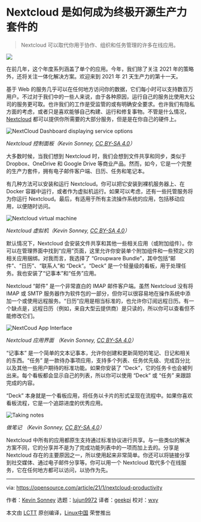 [#]: collector: (lujun9972)
[#]: translator: (geekpi)
[#]: reviewer: (wxy)
[#]: publisher: ( )
[#]: url: ( )
[#]: subject: (How Nextcloud is the ultimate open source productivity suite)
[#]: via: (https://opensource.com/article/21/1/nextcloud-productivity)
[#]: author: (Kevin Sonney https://opensource.com/users/ksonney)

Nextcloud 是如何成为终极开源生产力套件的
======

> Nextcloud 可以取代你用于协作、组织和任务管理的许多在线应用。

![](https://img.linux.net.cn/data/attachment/album/202102/02/121553uhl3pjljjkhj0h8p.jpg)

在前几年，这个年度系列涵盖了单个的应用。今年，我们除了关注 2021 年的策略外，还将关注一体化解决方案。欢迎来到 2021 年 21 天生产力的第十一天。

基于 Web 的服务几乎可以在任何地方访问你的数据，它们每小时可以支持数百万用户。不过对于我们中的一些人来说，由于各种原因，运行自己的服务比使用大公司的服务更可取。也许我们的工作是受监管的或有明确安全要求。也许我们有隐私方面的考虑，或者只是喜欢能够自己构建、运行和修复事物。不管是什么情况，[Nextcloud][2] 都可以提供你所需要的大部分服务，但是是在你自己的硬件上。

![NextCloud Dashboard displaying service options][3]

*Nextcloud 控制面板（Kevin Sonney, [CC BY-SA 4.0][4]）*

大多数时候，当我们想到 Nextcloud 时，我们会想到文件共享和同步，类似于 Dropbox、OneDrive 和 Google Drive 等商业产品。然而，如今，它是一个完整的生产力套件，拥有电子邮件客户端、日历、任务和笔记本。

有几种方法可以安装和运行 Nextcloud。你可以把它安装到裸机服务器上、在 Docker 容器中运行，或者作为虚拟机运行。如果可以考虑，还有一些托管服务将为你运行 Nextcloud。最后，有适用于所有主流操作系统的应用，包括移动应用，以便随时访问。

![Nextcloud virtual machine][5]

*Nextcloud 虚拟机（Kevin Sonney, [CC BY-SA 4.0][4]）*

默认情况下，Nextcloud 会安装文件共享和其他一些相关应用（或附加组件）。你可以在管理界面中找到“应用”页面，这里允许你安装单个附加组件和一些预定义的相关应用捆绑。对我而言，我选择了 “Groupware Bundle”，其中包括“邮件”、“日历”、“联系人”和 “Deck”。“Deck” 是一个轻量级的看板，用于处理任务。我也安装了“记事本”和“任务”应用。

Nextcloud “邮件” 是一个非常直白的 IMAP 邮件客户端。虽然 Nextcloud 没有将 IMAP 或 SMTP 服务器作为软件包的一部分，但你可以很容易地在操作系统中添加一个或使用远程服务。“日历”应用是相当标准的，也允许你订阅远程日历。有一个缺点是，远程日历（例如，来自大型云提供商）是只读的，所以你可以查看但不能修改它们。

![NextCoud App Interface][6]

*Nextcloud 应用界面 （Kevin Sonney, [CC BY-SA 4.0][4]）*

“记事本” 是一个简单的文本记事本，允许你创建和更新简短的笔记、日记和相关的东西。“任务” 是一款待办事项应用，支持多个列表、任务优先级、完成百分比以及其他一些用户期待的标准功能。如果你安装了 “Deck”，它的任务卡也会被列出来。每个看板都会显示自己的列表，所以你可以使用 “Deck” 或 “任务” 来跟踪完成的内容。

“Deck” 本身就是一个看板应用，将任务以卡片的形式呈现在流程中。如果你喜欢看板流程，它是一个追踪进度的优秀应用。

![Taking notes][7]

*做笔记 （Kevin Sonney, [CC BY-SA 4.0][4]）*

Nextcloud 中所有的应用都原生支持通过标准协议进行共享。与一些类似的解决方案不同，它的分享并不是为了完成功能列表中的一项而加上去的。分享是 Nextcloud 存在的主要原因之一，所以使用起来非常简单。你还可以将链接分享到社交媒体、通过电子邮件分享等。你可以用一个 Nextcloud 取代多个在线服务，它在任何地方都可以访问，以协作为先。

--------------------------------------------------------------------------------

via: https://opensource.com/article/21/1/nextcloud-productivity

作者：[Kevin Sonney][a]
选题：[lujun9972][b]
译者：[geekpi](https://github.com/geekpi)
校对：[wxy](https://github.com/wxy)

本文由 [LCTT](https://github.com/LCTT/TranslateProject) 原创编译，[Linux中国](https://linux.cn/) 荣誉推出

[a]: https://opensource.com/users/ksonney
[b]: https://github.com/lujun9972
[1]: https://opensource.com/sites/default/files/styles/image-full-size/public/lead-images/team_dev_email_chat_video_work_wfm_desk_520.png?itok=6YtME4Hj (Working on a team, busy worklife)
[2]: https://nextcloud.com/
[3]: https://opensource.com/sites/default/files/day11-image1_0.png
[4]: https://creativecommons.org/licenses/by-sa/4.0/
[5]: https://opensource.com/sites/default/files/pictures/nextcloud-vm.png (Nextcloud virtual machine)
[6]: https://opensource.com/sites/default/files/pictures/nextcloud-app-interface.png (NextCoud App Interface)
[7]: https://opensource.com/sites/default/files/day11-image3.png (Taking notes in Nextcloud)
